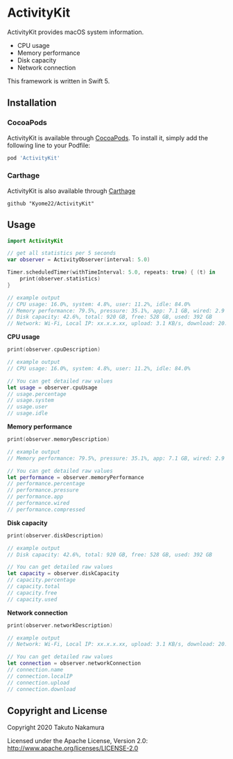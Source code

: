 # ActivityKit

ActivityKit provides macOS system information.

- CPU usage
- Memory performance
- Disk capacity
- Network connection

This framework is written in Swift 5.

## Installation

### CocoaPods
ActivityKit is available through [CocoaPods](http://cocoapods.org). To install
it, simply add the following line to your Podfile:

```ruby
pod 'ActivityKit'
```

### Carthage
ActivityKit is also available through [Carthage](https://github.com/Carthage/Carthage)

```
github "Kyome22/ActivityKit"
```

## Usage

```swift
import ActivityKit

// get all statistics per 5 seconds
var observer = ActivityObserver(interval: 5.0)

Timer.scheduledTimer(withTimeInterval: 5.0, repeats: true) { (t) in
    print(observer.statistics)
}

// example output
// CPU usage: 16.0%, system: 4.8%, user: 11.2%, idle: 84.0%
// Memory performance: 79.5%, pressure: 35.1%, app: 7.1 GB, wired: 2.9 GB, compressed: 2.7 GB
// Disk capacity: 42.6%, total: 920 GB, free: 528 GB, used: 392 GB
// Network: Wi-Fi, Local IP: xx.x.x.xx, upload: 3.1 KB/s, download: 20.0 KB/s
```

**CPU usage**

```swift
print(observer.cpuDescription)

// example output
// CPU usage: 16.0%, system: 4.8%, user: 11.2%, idle: 84.0%

// You can get detailed raw values
let usage = observer.cpuUsage
// usage.percentage
// usage.system
// usage.user
// usage.idle
```

**Memory performance**

```swift
print(observer.memoryDescription)

// example output
// Memory performance: 79.5%, pressure: 35.1%, app: 7.1 GB, wired: 2.9 GB, compressed: 2.7 GB

// You can get detailed raw values
let performance = observer.memoryPerformance
// performance.percentage
// performance.pressure
// performance.app
// performance.wired
// performance.compressed
```

**Disk capacity**

```swift
print(observer.diskDescription)

// example output
// Disk capacity: 42.6%, total: 920 GB, free: 528 GB, used: 392 GB

// You can get detailed raw values
let capacity = observer.diskCapacity
// capacity.percentage
// capacity.total
// capacity.free
// capacity.used
```

**Network connection**

```swift
print(observer.networkDescription)

// example output
// Network: Wi-Fi, Local IP: xx.x.x.xx, upload: 3.1 KB/s, download: 20.0 KB/s

// You can get detailed raw values
let connection = observer.networkConnection
// connection.name
// connection.localIP
// connection.upload
// connection.download
```

## Copyright and License

Copyright 2020 Takuto Nakamura

Licensed under the Apache License, Version 2.0: http://www.apache.org/licenses/LICENSE-2.0
